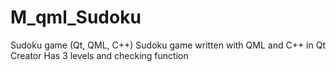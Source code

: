 # M_qml_Sudoku
Sudoku game (Qt, QML, C++)
Sudoku game written with QML and C++ in Qt Creator
Has 3 levels and checking function